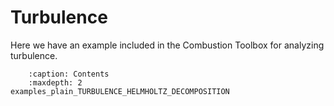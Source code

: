 # Turbulence

Here we have an example included in the Combustion Toolbox for analyzing turbulence.

```{toctree}
    :caption: Contents
    :maxdepth: 2
examples_plain_TURBULENCE_HELMHOLTZ_DECOMPOSITION
```
